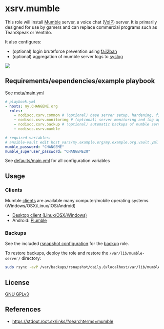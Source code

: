 # xsrv.mumble

This role will install [Mumble](https://en.wikipedia.org/wiki/Mumble_(software)) server, a voice chat ([VoIP](https://en.wikipedia.org/wiki/Voice_over_IP)) server. It is primarily designed for use by gamers and can replace commercial programs such as TeamSpeak or Ventrilo.

It also configures:
- (optional) login bruteforce prevention using [fail2ban](tasks/fail2ban.yml)
- (optional) aggregation of mumble server logs to [syslog](tasks/rsyslog.yml)

[![](https://i.imgur.com/S5Z6IEw.png)](https://i.imgur.com/S5Z6IEw.png)


## Requirements/eependencies/example playbook

See [meta/main.yml](meta/main.yml)

```yaml
# playbook.yml
- hosts: my.CHANGEME.org
  roles:
    - nodiscc.xsrv.common # (optional) base server setup, hardening, firewall, bruteforce prevention
    - nodiscc.xsrv.monitoring # (optional) server monitoring and log aggregation
    - nodiscc.xsrv.backup # (optional) automatic backups of mumble server database
    - nodiscc.xsrv.mumble

# required variables:
# ansible-vault edit host_vars/my.example.org/my.example.org.vault.yml
mumble_password: "CHANGEME"
mumble_superuser_password: "CHANGEME20"
```

See [defaults/main.yml](defaults/main.yml) for all configuration variables


## Usage

### Clients

Mumble [clients](https://wiki.mumble.info/wiki/Main_Page) are available many computer/mobile operating systems (Windows/OSX/Linux/iOS/Android)

- [Desktop client (Linux/OSX/Windows)](https://wiki.mumble.info/wiki/Main_Page#Download_Mumble)
- Android: [Plumble](https://f-droid.org/en/packages/com.morlunk.mumbleclient/)


### Backups

See the included [rsnapshot configuration](templates/etc_rsnapshot.d/mumble-server.conf.j2) for the [backup](../backup/) role.

To restore backups, deploy the role and restore the `/var/lib/mumble-server/` directory:

```bash
sudo rsync -avP /var/backups/rsnapshot/daily.0/localhost/var/lib/mumble-server /var/lib/
```

## License

[GNU GPLv3](../../LICENSE)


## References

- https://stdout.root.sx/links/?searchterms=mumble

